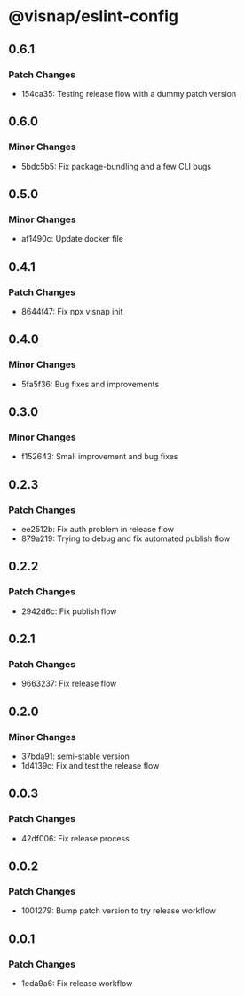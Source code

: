 # @visnap/eslint-config

## 0.6.1

### Patch Changes

- 154ca35: Testing release flow with a dummy patch version

## 0.6.0

### Minor Changes

- 5bdc5b5: Fix package-bundling and a few CLI bugs

## 0.5.0

### Minor Changes

- af1490c: Update docker file

## 0.4.1

### Patch Changes

- 8644f47: Fix npx visnap init

## 0.4.0

### Minor Changes

- 5fa5f36: Bug fixes and improvements

## 0.3.0

### Minor Changes

- f152643: Small improvement and bug fixes

## 0.2.3

### Patch Changes

- ee2512b: Fix auth problem in release flow
- 879a219: Trying to debug and fix automated publish flow

## 0.2.2

### Patch Changes

- 2942d6c: Fix publish flow

## 0.2.1

### Patch Changes

- 9663237: Fix release flow

## 0.2.0

### Minor Changes

- 37bda91: semi-stable version
- 1d4139c: Fix and test the release flow

## 0.0.3

### Patch Changes

- 42df006: Fix release process

## 0.0.2

### Patch Changes

- 1001279: Bump patch version to try release workflow

## 0.0.1

### Patch Changes

- 1eda9a6: Fix release workflow

